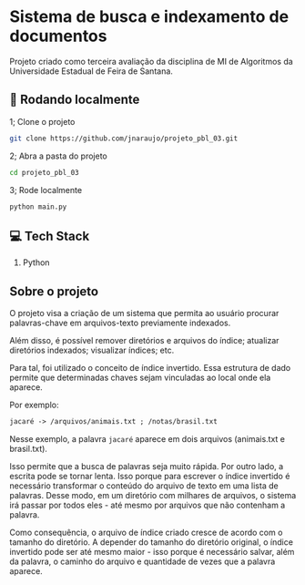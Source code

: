 # Sistema de busca e indexamento de documentos

Projeto criado como terceira avaliação da disciplina de MI de Algoritmos da Universidade Estadual de Feira de Santana.

## 🚀 Rodando localmente

1; Clone o projeto

```sh
git clone https://github.com/jnaraujo/projeto_pbl_03.git
```

2; Abra a pasta do projeto

```sh
cd projeto_pbl_03
```

3; Rode localmente

```sh
python main.py
```

## 💻 Tech Stack

1. Python

## Sobre o projeto

O projeto visa a criação de um sistema que permita ao usuário procurar palavras-chave em arquivos-texto previamente indexados.

Além disso, é possível remover diretórios e arquivos do índice; atualizar diretórios indexados; visualizar índices; etc.

Para tal, foi utilizado o conceito de índice invertido. Essa estrutura de dado permite que determinadas chaves sejam vinculadas ao local onde ela aparece.

Por exemplo:

```txt
jacaré -> /arquivos/animais.txt ; /notas/brasil.txt
```

Nesse exemplo, a palavra `jacaré` aparece em dois arquivos (animais.txt e brasil.txt).

Isso permite que a busca de palavras seja muito rápida. Por outro lado, a escrita pode se tornar lenta. Isso porque para escrever o índice invertido é necessário transformar o conteúdo do arquivo de texto em uma lista de palavras. Desse modo, em um diretório com milhares de arquivos, o sistema irá passar por todos eles - até mesmo por arquivos que não contenham a palavra.

Como consequência, o arquivo de índice criado cresce de acordo com o tamanho do diretório. A depender do tamanho do diretório original, o índice invertido pode ser até mesmo maior - isso porque é necessário salvar, além da palavra, o caminho do arquivo e quantidade de vezes que a palavra aparece.
